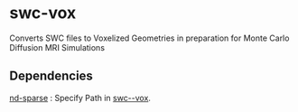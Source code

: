 # swc-vox
Converts SWC files to Voxelized Geometries in preparation for Monte Carlo Diffusion MRI Simulations 

## Dependencies

[nd-sparse](https://www.mathworks.com/matlabcentral/fileexchange/29832-n-dimensional-sparse-arrays)
: Specify Path in [swc--vox](https://github.com/benjamin-sylvanus/swc-vox/edit/main/lib/swc--vox.m).

